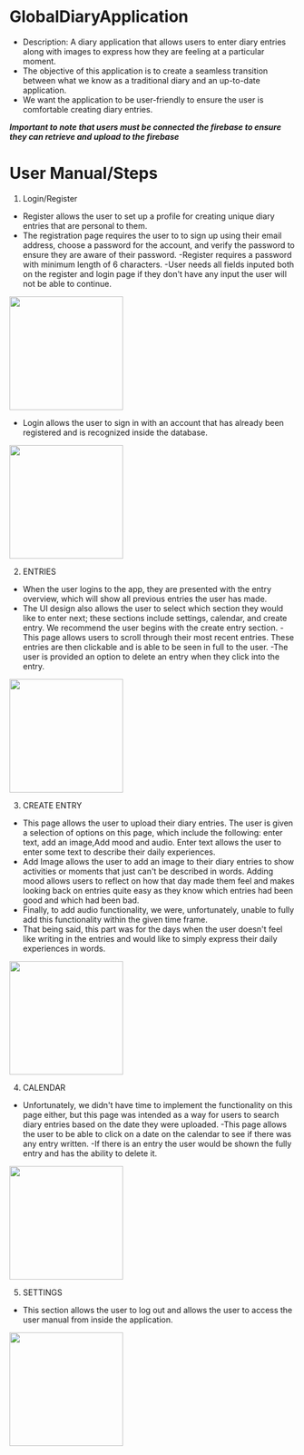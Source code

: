 # GlobalDiaryApplication

- Description: A diary application that allows users to enter diary entries along with images to express how they are feeling at a particular moment.
- The objective of this application is to create a seamless transition between what we know as a traditional diary and an up-to-date application.
-  We want the application to be user-friendly to ensure the user is comfortable creating diary entries. 

***Important to note that users must be connected the firebase to ensure they can retrieve and upload to the firebase***

# User Manual/Steps

1. Login/Register
- Register allows the user to set up a profile for creating unique diary entries that are personal to them. 
- The registration page requires the user to to sign up using their email address, choose a password for the account, and verify the password to ensure they are aware of their password.
-Register requires a password with minimum length of 6 characters.
-User needs all fields inputed both on the register and login page if they don't have any input the user will not be able to continue.

<img src="https://user-images.githubusercontent.com/98556622/234918755-ddcb8173-89fb-445b-8be3-b34c5cbdc08f.png" width="200" />


- Login allows the user to sign in with an account that has already been registered and is recognized inside the database.

<img src="https://user-images.githubusercontent.com/98556622/234918686-883c0227-5bbe-4e88-aa82-31950edda0be.png" width="200" />


2. ENTRIES
- When the user logins to the app, they are presented with the entry overview, which will show all previous entries the user has made. 
- The UI design also allows the user to select which section they would like to enter next; these sections include settings, calendar, and create entry. We recommend  the user begins with the create entry section.
-This page allows users to scroll through their most recent entries. These entries are then clickable and is able to be seen in full to the user. 
-The user is provided an option to delete an entry when they click into the entry.

<img src="https://user-images.githubusercontent.com/98556622/234918213-fcf9ca42-7032-46b7-a6ac-e66c6c7f1f7e.png" width="200" />


3. CREATE ENTRY
- This page allows the user to upload their diary entries. The user is given a selection of options on this page, which include the following: enter text, add an image,Add mood and audio. Enter text allows the user to enter some text to describe their daily experiences. 
- Add Image allows the user to add an image to their diary entries to show activities or moments that just can't be described in words. Adding mood allows users to reflect on how that day made them feel and makes looking back on entries quite easy as they know which entries had been good and which had been bad.
- Finally, to add audio functionality, we were, unfortunately, unable to fully add this functionality within the given time frame.
- That being said, this part was for the days when the user doesn't feel like writing in the entries and would like to simply express their daily experiences in words.

<img src="https://user-images.githubusercontent.com/98556622/234918455-3e38403b-1ac1-408d-888d-f2f4b92ee678.png" width="200" />

4. CALENDAR
- Unfortunately, we didn't have time to implement the functionality on this page either, but this page was intended as a way for users to search diary entries based on the date they were uploaded.
-This page allows the user to be able to click on a date on the calendar to see if there was any entry written.
-If there is an entry the user would be shown the fully entry and has the ability to delete it.

<img src="https://user-images.githubusercontent.com/98556622/234918605-3049cc0e-9c28-42cb-90be-c0e012ae43e1.png" width="200" />


5. SETTINGS
- This section allows the user to log out and allows the user to access the user manual from inside the application.

<img src="https://user-images.githubusercontent.com/98556622/234918520-61385de4-e2cf-4d33-9513-96829fc19110.png" width="200" />
